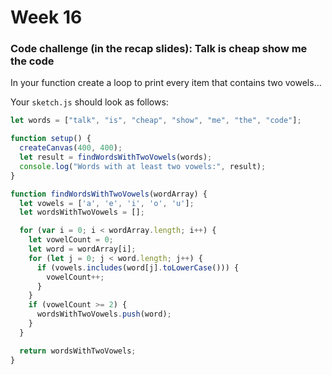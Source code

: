 # Week 16

### Code challenge (in the recap slides): Talk is cheap show me the code

In your function create a loop to print every item that contains two vowels…


Your ```sketch.js``` should look as follows:  

```javascript
let words = ["talk", "is", "cheap", "show", "me", "the", "code"];

function setup() {
  createCanvas(400, 400);
  let result = findWordsWithTwoVowels(words);
  console.log("Words with at least two vowels:", result);
}

function findWordsWithTwoVowels(wordArray) {
  let vowels = ['a', 'e', 'i', 'o', 'u'];
  let wordsWithTwoVowels = [];

  for (var i = 0; i < wordArray.length; i++) {
    let vowelCount = 0;
    let word = wordArray[i];
    for (let j = 0; j < word.length; j++) {
      if (vowels.includes(word[j].toLowerCase())) {
        vowelCount++;
      }
    }
    if (vowelCount >= 2) {
      wordsWithTwoVowels.push(word);
    }
  }

  return wordsWithTwoVowels;
}
```